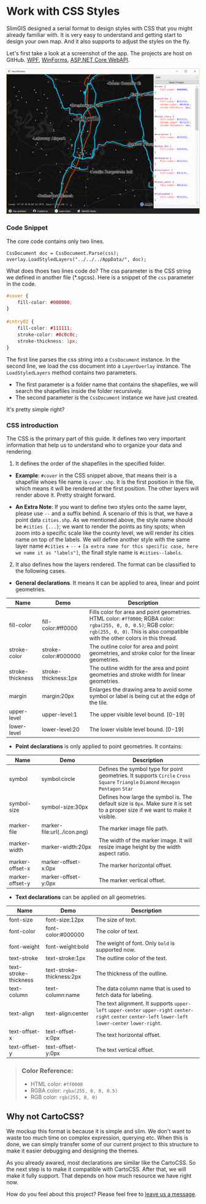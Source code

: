 # Work with CSS Styles

SlimGIS designed a serial format to design styles with CSS that you might already familiar with. It is very easy to understand and getting start to design your own map. And it also supports to adjust the styles on the fly.

Let's first take a look at a screenshot of the app. The projects are host on GitHub. [WPF](https://github.com/SlimGIS/BeautifyMapForWpf), [WinForms](https://github.com/SlimGIS/BeautifulMapForWinForms), [ASP.NET Core WebAPI](https://github.com/SlimGIS/BeautifyMap-WebAPI-DotNetCore).

![wpf-design-with-css](https://github.com/SlimGIS/BeautifyMapForWpf/raw/master/Screenshots/Screenshot-Preview.png)

### Code Snippet

The core code contains only two lines.

```
CssDocument doc = CssDocument.Parse(css);
overlay.LoadStyledLayers("../../../AppData/", doc);
```

What does thoes two lines code do? The css parameter is the CSS string we defined in another file (*.sgcss). Here is a snippet of the `css` parameter in the code.

```css
#cover {
	fill-color: #000000;
}

#cntry02 {
    fill-color: #111111;
    stroke-color: #0c0c0c;
    stroke-thickness: 1px;
}
```

The first line parses the css string into a `CssDocument` instance. In the second line, we load the css document into a `LayerOverlay` instance. The `LoadStyledLayers` method contains two parameters. 

- The first parameter is a folder name that contains the shapefiles, we will search the shapefiles inside the folder recursively.
- The second parameter is the `CssDocument` instance we have just created. 
 
It's pretty simple right?

### CSS introduction

The CSS is the primary part of this guide. It defines two very important information that help us to understand who to organize your data and rendering.

1. It defines the order of the shapefiles in the specified folder. 
- **Example**: `#cover` in the CSS snippet above, that means their is a shapefile whoes file name is `cover.shp`. It is the first position in the file, which means it will be rendered at the first position. The other layers will render above it. Pretty straight forward. 

- **An Extra Note**: If you want to define two styles onto the same layer, please use `--` and a suffix behind. A scenario of this is that, we have a point data `cities.shp`. As we mentioned above, the style name should be `#cities {...}`; we want to render the points as tiny spots; when zoom into a specific scale like the county level, we will render its cities name on top of the labels. We will define another style with the same layer name `#cities` + `--` + `[a extra name for this specific case, here we name it as "labels"]`, the finall style name is `#cities--labels`.
    
2. It also defines how the layers rendered. The format can be classified to the following cases.
- **General declarations**. It means it can be applied to area, linear and point geometries.
    
|Name               |Demo                   |Description|
|---                |---                    |---        |
|fill-color         |fill-color:#ff0000     |Fills color for area and point geometries. HTML color: `#ff0000`; RGBA color: `rgba(255, 0, 0, 0.5)`; RGB color: `rgb(255, 0, 0)`. This is also compatible with the other colors in this thread.|
|stroke-color       |stroke-color:#000000   |The outline color for area and point geometries, and stroke color for the linear geometries.|
|stroke-thickness   |stroke-thickness:1px   |The outline width for the area and point geometries and stroke width for linear geometries.|
|margin             |margin:20px            |Enlarges the drawing area to avoid some symbol or label is being cut at the edge of the tile.|
|upper-level        |upper-level:1          |The upper visible level bound. [0-19]|
lower-level         |lower-level:20         |The lower visible level bound. [0-19]|

- **Point declarations** is only applied to point geometries. It contains:
    
|Name           |Demo                           |Description|
|-------------  |--------------------           |-----------|
|symbol         |symbol:circle                  |Defines the symbol type for point geometries. It supports `Circle` `Cross` `Square` `Triangle` `Diamond` `Hexagon` `Pentagon` `Star`|
|symbol-size    |symbol-size:30px               |Defines how large the symbol is. The default size is `0px`. Make sure it is set to a proper size if we want to make it visible.|
|marker-file    |marker-file:url(../icon.png)   | The marker image file path.|
|marker-width   |marker-width:20px              |The width of the marker image. It will resize image height by the width aspect ratio.|
|marker-offset-x|marker-offset-x:0px            |The marker horizontal offset.|
|marker-offset-y|marker-offset-y:0px            |The marker vertical offset.|
    
- **Text declarations** can be applied on all geometries.
    
|Name                   |Demo                   |Description|
|-------------          |--------------------   |-----------|
|font-size              |font-size:12px         |The size of text.|
|font-color             |font-color:#000000     |The color of text.|
|font-weight            |font-weight:bold       |The weight of font. Only `bold` is supported now.|
|text-stroke            |text-stroke:1px        |The outline color of the text.|
|text-stroke-thickness  |text-stroke-thickness:2px|The thickness of the outline.|
|text-column            |text-column:name       |The data column name that is used to fetch data for labeling.|
|text-align             |text-align:center      |The text alignment. It supports `upper-left` `upper-center` `upper-right` `center-right` `center` `center-left` `lower-left` `lower-center` `lower-right`.|
|text-offset-x          |text-offset-x:0px      |The text horizontal offset.|
|text-offset-y          |text-offset-y:0px      |The text vertical offset.|
        
> ### Color Reference: 
> - HTML color: `#ff0000` 
> - RGBA color: `rgba(255, 0, 0, 0.5)` 
> - RGB color: `rgb(255, 0, 0)`
    
## Why not CartoCSS?
We mockup this format is because it is simple and slim. We don't want to waste too much time on complex expression, querying etc. When this is done, we can simply transfer some of our current project to this structure to make it easier debugging and designing the themes. 

As you already awared, most declarations are similar like the CartoCSS. So the next step is to make it compatible with CartoCSS. After that, we will make it fully support. That depends on how much resource we have right now.

How do you feel about this project? Please feel free to [leave us a message](mailto:support@slimgis.com).
